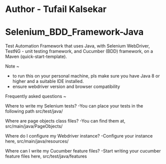 # Author - Tufail Kalsekar
# Selenium_BDD_Framework-Java
Test Automation Framework that uses Java, with Selenium WebDriver, TestNG - unit testing framework, and Cucumber (BDD) framework, on a Maven (quick-start-template).

Note ~
- to run this on your personal machine, pls make sure you have Java 8 or higher and a suitable IDE installed.
- ensure webdriver version and browser compatibility

Frequently asked questions ~

Where to write my Selenium tests?
-You can place your tests in the following path src/test/java/

Where are page objects class files?
-You can find them at, src/main/java/PageObjects/

Where do I configure my Webdriver instance?
-Configure your instance here, src/main/java/resources/

Where can I write my Cucumber feature files?
-Start writing your cucumber feature files here, src/test/java/features
